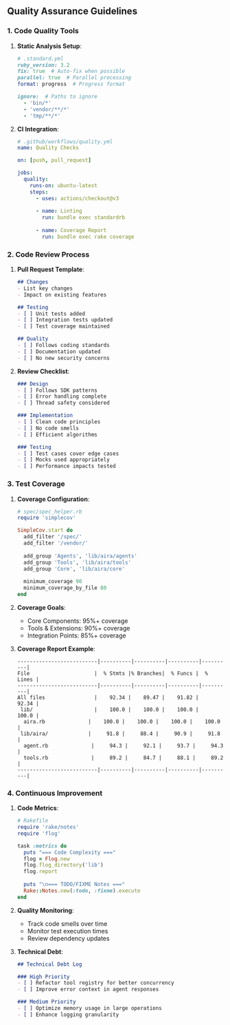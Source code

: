 ## Quality Assurance Guidelines

### 1. Code Quality Tools

1. **Static Analysis Setup**:
   ```ruby
   # .standard.yml
   ruby_version: 3.2
   fix: true  # Auto-fix when possible
   parallel: true  # Parallel processing
   format: progress  # Progress format

   ignore:  # Paths to ignore
     - 'bin/*'
     - 'vendor/**/*'
     - 'tmp/**/*'
   ```

2. **CI Integration**:
   ```yaml
   # .github/workflows/quality.yml
   name: Quality Checks
   
   on: [push, pull_request]
   
   jobs:
     quality:
       runs-on: ubuntu-latest
       steps:
         - uses: actions/checkout@v3
         
         - name: Linting
           run: bundle exec standardrb
           
         - name: Coverage Report
           run: bundle exec rake coverage
   ```

### 2. Code Review Process

1. **Pull Request Template**:
   ```markdown
   ## Changes
   - List key changes
   - Impact on existing features
   
   ## Testing
   - [ ] Unit tests added
   - [ ] Integration tests updated
   - [ ] Test coverage maintained
   
   ## Quality
   - [ ] Follows coding standards
   - [ ] Documentation updated
   - [ ] No new security concerns
   ```

2. **Review Checklist**:
   ```markdown
   ### Design
   - [ ] Follows SDK patterns
   - [ ] Error handling complete
   - [ ] Thread safety considered
   
   ### Implementation
   - [ ] Clean code principles
   - [ ] No code smells
   - [ ] Efficient algorithms
   
   ### Testing
   - [ ] Test cases cover edge cases
   - [ ] Mocks used appropriately
   - [ ] Performance impacts tested
   ```

### 3. Test Coverage

1. **Coverage Configuration**:
   ```ruby
   # spec/spec_helper.rb
   require 'simplecov'
   
   SimpleCov.start do
     add_filter '/spec/'
     add_filter '/vendor/'
     
     add_group 'Agents', 'lib/aira/agents'
     add_group 'Tools', 'lib/aira/tools'
     add_group 'Core', 'lib/aira/core'
     
     minimum_coverage 90
     minimum_coverage_by_file 80
   end
   ```

2. **Coverage Goals**:
   - Core Components: 95%+ coverage
   - Tools & Extensions: 90%+ coverage
   - Integration Points: 85%+ coverage

3. **Coverage Report Example**:
   ```
   --------------------------|----------|----------|----------|----------|
   File                     |  % Stmts |% Branches|  % Funcs |  % Lines |
   --------------------------|----------|----------|----------|----------|
   All files                |    92.34 |    89.47 |    91.82 |    92.34 |
    lib/                    |    100.0 |    100.0 |    100.0 |    100.0 |
     aira.rb              |    100.0 |    100.0 |    100.0 |    100.0 |
    lib/aira/             |     91.8 |     88.4 |     90.9 |     91.8 |
     agent.rb              |     94.3 |     92.1 |     93.7 |     94.3 |
     tools.rb              |     89.2 |     84.7 |     88.1 |     89.2 |
   --------------------------|----------|----------|----------|----------|
   ```

### 4. Continuous Improvement

1. **Code Metrics**:
   ```ruby
   # Rakefile
   require 'rake/notes'
   require 'flog'
   
   task :metrics do
     puts "=== Code Complexity ==="
     flog = Flog.new
     flog.flog_directory('lib')
     flog.report
     
     puts "\n=== TODO/FIXME Notes ==="
     Rake::Notes.new(:todo, :fixme).execute
   end
   ```

2. **Quality Monitoring**:
   - Track code smells over time
   - Monitor test execution times
   - Review dependency updates

3. **Technical Debt**:
   ```markdown
   ## Technical Debt Log
   
   ### High Priority
   - [ ] Refactor tool registry for better concurrency
   - [ ] Improve error context in agent responses
   
   ### Medium Priority
   - [ ] Optimize memory usage in large operations
   - [ ] Enhance logging granularity
   ```